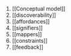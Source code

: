 1. [[Conceptual model]]
2. [[discoverability]]
3. [[affordances]]
4. [[signifiers]]
5. [[mappers]]
6. [[constraints]]
7. [[feedback]]